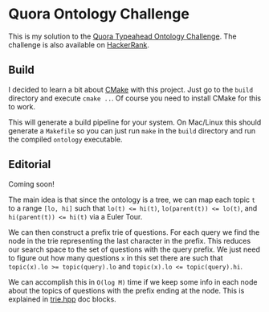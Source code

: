 # Quora Ontology Challenge

This is my solution to the [Quora Typeahead Ontology Challenge](https://www.quora.com/challenges#ontology).
The challenge is also available on [HackerRank](https://www.hackerrank.com/contests/quora-haqathon/challenges/ontology).

## Build

I decided to learn a bit about [CMake](https://cmake.org) with this project.
Just go to the `build` directory and execute `cmake ..`. Of course you need to
install CMake for this to work.

This will generate a build pipeline for your system. On Mac/Linux this should
generate a `Makefile` so you can just run `make` in the `build` directory and
run the compiled `ontology` executable.

## Editorial

Coming soon!

The main idea is that since the ontology is a tree, we can map each topic `t`
to a range `[lo, hi]` such that `lo(t) <= hi(t)`, `lo(parent(t)) <= lo(t)`,
and `hi(parent(t)) <= hi(t)` via a Euler Tour.

We can then construct a prefix trie of questions. For each query we find the
node in the trie representing the last character in the prefix. This reduces
our search space to the set of questions with the query prefix. We just need
to figure out how many questions `x` in this set there are such that
`topic(x).lo >= topic(query).lo` and `topic(x).lo <= topic(query).hi`.

We can accomplish this in `O(log M)` time if we keep some info in each node
about the topics of questions with the prefix ending at the node. This is
explained in [trie.hpp](include/trie.hpp) doc blocks.
